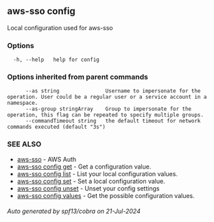 ## aws-sso config

Local configuration used for aws-sso

### Options

```
  -h, --help   help for config
```

### Options inherited from parent commands

```
      --as string               Username to impersonate for the operation. User could be a regular user or a service account in a namespace.
      --as-group stringArray    Group to impersonate for the operation, this flag can be repeated to specify multiple groups.
      --commandTimeout string   the default timeout for network commands executed (default "3s")
```

### SEE ALSO

* [aws-sso](aws-sso.md)	 - AWS Auth
* [aws-sso config get](aws-sso_config_get.md)	 - Get a configuration value.
* [aws-sso config list](aws-sso_config_list.md)	 - List your local configuration values.
* [aws-sso config set](aws-sso_config_set.md)	 - Set a local configuration value.
* [aws-sso config unset](aws-sso_config_unset.md)	 - Unset your config settings
* [aws-sso config values](aws-sso_config_values.md)	 - Get the possible configuration values.

###### Auto generated by spf13/cobra on 21-Jul-2024

